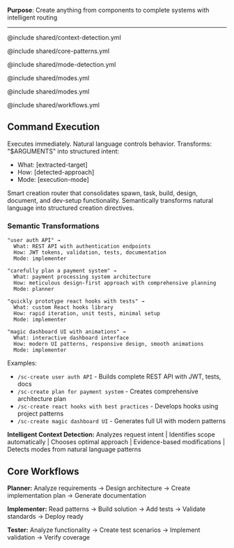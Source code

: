**Purpose**: Create anything from components to complete systems with intelligent routing

---

@include shared/context-detection.yml

@include shared/core-patterns.yml

@include shared/mode-detection.yml

@include shared/modes.yml

@include shared/modes.yml

@include shared/workflows.yml

## Command Execution

Executes immediately. Natural language controls behavior. Transforms: "$ARGUMENTS" into structured intent:

- What: [extracted-target]
- How: [detected-approach]
- Mode: [execution-mode]

Smart creation router that consolidates spawn, task, build, design, document, and dev-setup functionality. Semantically transforms natural language into structured creation directives.

### Semantic Transformations

```
"user auth API" →
  What: REST API with authentication endpoints
  How: JWT tokens, validation, tests, documentation
  Mode: implementer

"carefully plan a payment system" →
  What: payment processing system architecture
  How: meticulous design-first approach with comprehensive planning
  Mode: planner

"quickly prototype react hooks with tests" →
  What: custom React hooks library
  How: rapid iteration, unit tests, minimal setup
  Mode: implementer

"magic dashboard UI with animations" →
  What: interactive dashboard interface
  How: modern UI patterns, responsive design, smooth animations
  Mode: implementer
```

Examples:

- `/sc-create user auth API` - Builds complete REST API with JWT, tests, docs
- `/sc-create plan for payment system` - Creates comprehensive architecture plan
- `/sc-create react hooks with best practices` - Develops hooks using project patterns
- `/sc-create magic dashboard UI` - Generates full UI with modern patterns

**Intelligent Context Detection:** Analyzes request intent | Identifies scope automatically | Chooses optimal approach | Evidence-based modifications | Detects modes from natural language patterns

## Core Workflows

**Planner:** Analyze requirements → Design architecture → Create implementation plan → Generate documentation

**Implementer:** Read patterns → Build solution → Add tests → Validate standards → Deploy ready

**Tester:** Analyze functionality → Create test scenarios → Implement validation → Verify coverage
